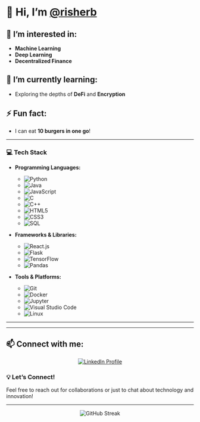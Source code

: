# 👋 Hi, I’m [@risherb](https://github.com/risherb)

## 👀 I’m interested in:
- **Machine Learning**
- **Deep Learning**
- **Decentralized Finance**

## 🌱 I’m currently learning:
- Exploring the depths of **DeFi** and **Encryption**

## ⚡ Fun fact:
- I can eat **10 burgers in one go**!

---

### 💻 Tech Stack
- **Programming Languages:** 
  - ![Python](https://img.shields.io/badge/Python-3776AB?style=flat&logo=python&logoColor=white)
  - ![Java](https://img.shields.io/badge/Java-007396?style=flat&logo=java&logoColor=white)
  - ![JavaScript](https://img.shields.io/badge/JavaScript-F7DF1E?style=flat&logo=javascript&logoColor=black)
  - ![C](https://img.shields.io/badge/C-A8B400?style=flat&logo=c&logoColor=white)
  - ![C++](https://img.shields.io/badge/C%2B%2B-00599C?style=flat&logo=c%2B%2B&logoColor=white)
  - ![HTML5](https://img.shields.io/badge/HTML5-E34F26?style=flat&logo=html5&logoColor=white)
  - ![CSS3](https://img.shields.io/badge/CSS3-1572B6?style=flat&logo=css3&logoColor=white)
  - ![SQL](https://img.shields.io/badge/SQL-4479A1?style=flat&logo=sqlite&logoColor=white)

- **Frameworks & Libraries:**
  - ![React.js](https://img.shields.io/badge/React-61DAFB?style=flat&logo=react&logoColor=black)
  - ![Flask](https://img.shields.io/badge/Flask-000000?style=flat&logo=flask&logoColor=white)
  - ![TensorFlow](https://img.shields.io/badge/TensorFlow-FF6F20?style=flat&logo=tensorflow&logoColor=white)
  - ![Pandas](https://img.shields.io/badge/Pandas-150458?style=flat&logo=pandas&logoColor=white)

- **Tools & Platforms:**
  - ![Git](https://img.shields.io/badge/Git-F05032?style=flat&logo=git&logoColor=white)
  - ![Docker](https://img.shields.io/badge/Docker-2496ED?style=flat&logo=docker&logoColor=white)
  - ![Jupyter](https://img.shields.io/badge/Jupyter-F37626?style=flat&logo=jupyter&logoColor=white)
  - ![Visual Studio Code](https://img.shields.io/badge/Visual%20Studio%20Code-007ACC?style=flat&logo=visual-studio-code&logoColor=white)
  - ![Linux](https://img.shields.io/badge/Linux-FCC624?style=flat&logo=linux&logoColor=black)

---

---

## 📫 Connect with me:
<p align="center">
  <a href="https://linkedin.com/in/rishabhnshetty">
    <img src="https://img.shields.io/badge/LinkedIn-Rishabh%20Shetty-blue?style=flat&logo=linkedin&logoColor=white" alt="LinkedIn Profile" />
  </a>
</p>

### 💡 Let’s Connect!
Feel free to reach out for collaborations or just to chat about technology and innovation!

---

<p align="center">
  <img src="https://github-readme-streak-stats.herokuapp.com/?user=risherb&theme=radical" alt="GitHub Streak" />
</p>


